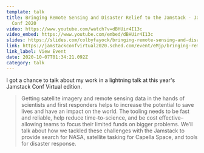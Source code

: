 ```yaml
---
template: talk
title: Bringing Remote Sensing and Disaster Relief to the Jamstack - Jamstack
  Conf 2020
video: https://www.youtube.com/watch?v=dBHUir4I13c
video_embed: https://www.youtube.com/embed/dBHUir4I13c
slides: https://slides.com/colbyfayock/bringing-remote-sensing-and-disaster-relief-to-the-jamstack-jamstack-conf-2020
link: https://jamstackconfvirtual2020.sched.com/event/eMjp/bringing-remote-sensing-and-disaster-relief-to-the-jamstack
link_label: View Event
date: 2020-10-07T01:34:21.092Z
category: talk
---
```

I got a chance to talk about my work in a lightning talk at this year's Jamstack Conf Virtual edition.

> Getting satellite imagery and remote sensing data in the hands of scientists and first responders helps to increase the potential to save lives and have an impact on the world. The tooling needs to be fast and reliable, help reduce time-to-science, and be cost effective–allowing teams to focus their limited funds on bigger problems. We’ll talk about how we tackled these challenges with the Jamstack to provide search for NASA, satellite tasking for Capella Space, and tools for disaster response.